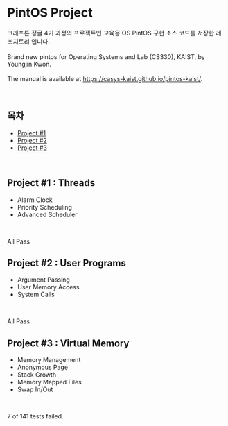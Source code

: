 # PintOS Project

크래프톤 정글 4기 과정의 프로젝트인 교육용 OS PintOS 구현 소스 코드를 저장한 레포지토리 입니다.
<br/><br/>
Brand new pintos for Operating Systems and Lab (CS330), KAIST, by Youngjin Kwon.
<br/><br/>
The manual is available at https://casys-kaist.github.io/pintos-kaist/.

<br/>

## 목차

- [Project #1](#project-1--threads)
- [Project #2](#project-2--user-programs)
- [Project #3](#project-3--virtual-memory)

<br/>

## Project #1 : Threads
- Alarm Clock
- Priority Scheduling
- Advanced Scheduler

<br/>

All Pass

## Project #2 : User Programs
- Argument Passing
- User Memory Access
- System Calls

<br/>

All Pass

## Project #3 : Virtual Memory
- Memory Management
- Anonymous Page
- Stack Growth
- Memory Mapped Files
- Swap In/Out

<br/>

7 of 141 tests failed.
